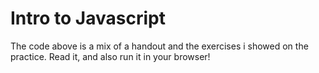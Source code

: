 # Intro to Javascript

The code above is a mix of a handout and the exercises i showed on the practice. Read it, and also run it in your browser!